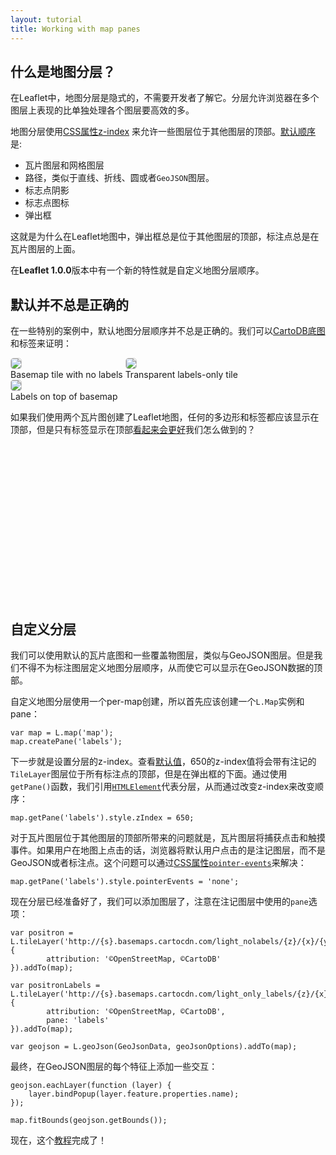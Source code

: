 ```yaml
---
layout: tutorial
title: Working with map panes
---
```


## 什么是地图分层？

在Leaflet中，地图分层是隐式的，不需要开发者了解它。分层允许浏览器在多个图层上表现的比单独处理各个图层要高效的多。

地图分层使用[CSS属性z-index](https://developer.mozilla.org/docs/Web/CSS/z-index) 来允许一些图层位于其他图层的顶部。[默认顺序](http://leafletjs.com/reference.html#map-panes)是:

* 瓦片图层和网格图层
* 路径，类似于直线、折线、圆或者`GeoJSON`图层。
* 标志点阴影
* 标志点图标
* 弹出框

这就是为什么在Leaflet地图中，弹出框总是位于其他图层的顶部，标注点总是在瓦片图层的上面。

在**Leaflet 1.0.0**版本中有一个新的特性就是自定义地图分层顺序。

## 默认并不总是正确的

在一些特别的案例中，默认地图分层顺序并不总是正确的。我们可以[CartoDB底图](https://cartodb.com/basemaps/)和标签来证明：

<style>
.tiles img {
    border: 1px solid #ccc;
    border-radius: 5px;
}
</style>

<div class='tiles'>
<div style='display: inline-block'>
<img src="http://a.basemaps.cartocdn.com/light_nolabels/0/0/0.png" class="bordered-img" /><br/>
Basemap tile with no labels
</div>

<div style='display: inline-block'>
<img src="http://a.basemaps.cartocdn.com/light_only_labels/0/0/0.png" class="bordered-img" /><br/>
Transparent labels-only tile
</div>

<div style='display: inline-block; position:relative;'>
<img src="http://a.basemaps.cartocdn.com/light_nolabels/0/0/0.png" class="bordered-img" />
<img src="http://a.basemaps.cartocdn.com/light_only_labels/0/0/0.png"  style='position:absolute; left:0; top:0;'/><br/>
Labels on top of basemap
</div>
</div>

如果我们使用两个瓦片图创建了Leaflet地图，任何的多边形和标签都应该显示在顶部，但是只有标签显示在顶部[看起来会更好](http://blog.cartodb.com/let-your-labels-shine/)我们怎么做到的？


<div id="map" class="map" style="height: 250px"></div>

<link rel="stylesheet" href="https://leafletjs-cdn.s3.amazonaws.com/content/leaflet/master/leaflet.css" />
<script src="https://leafletjs-cdn.s3.amazonaws.com/content/leaflet/master/leaflet.js"></script>
<script type="text/javascript" src="eu-countries.js"></script>
<script>
var map = L.map('map');

map.createPane('labels');    

// This pane is above markers but below popups
map.getPane('labels').style.zIndex = 650;	

// Layers in this pane are non-interactive and do not obscure mouse/touch events
map.getPane('labels').style.pointerEvents = 'none';	


var cartodbAttribution = '&copy; <a href="http://www.openstreetmap.org/copyright">OpenStreetMap</a> contributors, &copy; <a href="http://cartodb.com/attributions">CartoDB</a>';

var positron = L.tileLayer('http://{s}.basemaps.cartocdn.com/light_nolabels/{z}/{x}/{y}.png', {
        attribution: cartodbAttribution
}).addTo(map);

var positronLabels = L.tileLayer('http://{s}.basemaps.cartocdn.com/light_only_labels/{z}/{x}/{y}.png', {
        attribution: cartodbAttribution,
        pane: 'labels'
}).addTo(map);

geojson = L.geoJson(euCountries).addTo(map);

geojson.eachLayer(function (layer) {
    layer.bindPopup(layer.feature.properties.name);
});

map.setView({ lat: 47.040182144806664, lng: 9.667968750000002 }, 4);
</script>

## 自定义分层

我们可以使用默认的瓦片底图和一些覆盖物图层，类似与GeoJSON图层。但是我们不得不为标注图层定义地图分层顺序，从而使它可以显示在GeoJSON数据的顶部。

自定义地图分层使用一个per-map创建，所以首先应该创建一个`L.Map`实例和pane：


    var map = L.map('map');
    map.createPane('labels');

下一步就是设置分层的z-index。查看[默认值](https://github.com/Leaflet/Leaflet/blob/master/dist/leaflet.css#L73)，650的z-index值将会带有注记的`TileLayer`图层位于所有标注点的顶部，但是在弹出框的下面。通过使用`getPane()`函数，我们引用[`HTMLElement`](https://developer.mozilla.org/docs/Web/API/HTMLElement)代表分层，从而通过改变z-index来改变顺序：


    map.getPane('labels').style.zIndex = 650;

对于瓦片图层位于其他图层的顶部所带来的问题就是，瓦片图层将捕获点击和触摸事件。如果用户在地图上点击的话，浏览器将默认用户点击的是注记图层，而不是GeoJSON或者标注点。这个问题可以通过[CSS属性`pointer-events`](https://developer.mozilla.org/en-US/docs/Web/CSS/pointer-events)来解决：


    map.getPane('labels').style.pointerEvents = 'none';


现在分层已经准备好了，我们可以添加图层了，注意在注记图层中使用的`pane`选项：


    var positron = L.tileLayer('http://{s}.basemaps.cartocdn.com/light_nolabels/{z}/{x}/{y}.png', {
            attribution: '©OpenStreetMap, ©CartoDB'
    }).addTo(map);

    var positronLabels = L.tileLayer('http://{s}.basemaps.cartocdn.com/light_only_labels/{z}/{x}/{y}.png', {
            attribution: '©OpenStreetMap, ©CartoDB',
            pane: 'labels'
    }).addTo(map);

    var geojson = L.geoJson(GeoJsonData, geoJsonOptions).addTo(map);

最终，在GeoJSON图层的每个特征上添加一些交互：

    geojson.eachLayer(function (layer) {
        layer.bindPopup(layer.feature.properties.name);
    });

    map.fitBounds(geojson.getBounds());


现在，这个[教程](map-panes-example.html)完成了！




